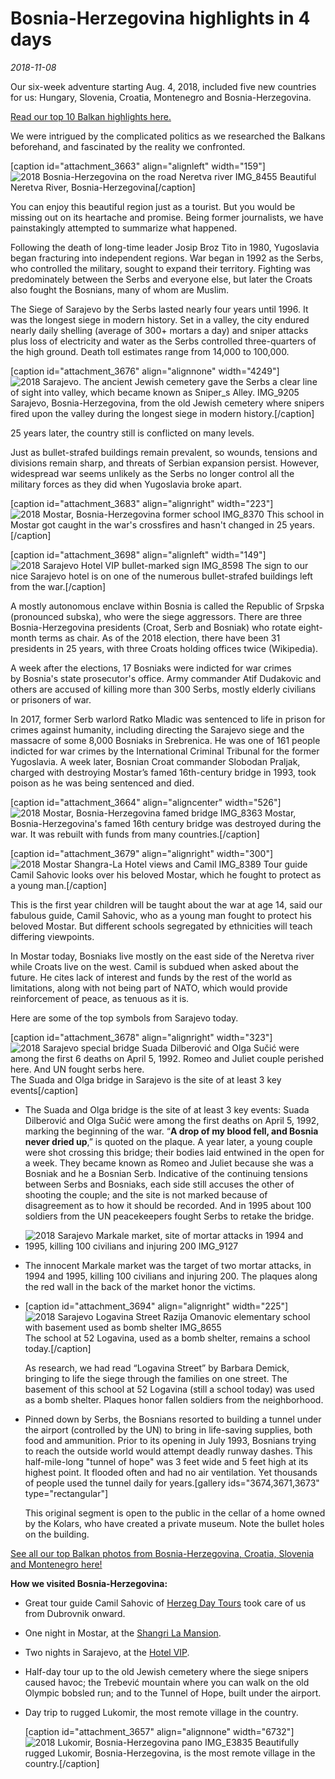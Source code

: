 # Bosnia-Herzegovina highlights in 4 days
*2018-11-08*

Our six-week adventure starting Aug. 4, 2018, included five new countries for us: Hungary, Slovenia, Croatia, Montenegro and Bosnia-Herzegovina.

[Read our top 10 Balkan highlights here.](https://wp.me/p6xsQy-XL)

We were intrigued by the complicated politics as we researched the Balkans beforehand, and fascinated by the reality we confronted.

\[caption id="attachment\_3663" align="alignleft" width="159"\]![2018 Bosnia-Herzegovina on the road Neretva river IMG_8455](images/2018-bosnia-herzegovina-on-the-road-neretva-river-img_8455.jpg) Beautiful Neretva River, Bosnia-Herzegovina\[/caption\]

You can enjoy this beautiful region just as a tourist. But you would be missing out on its heartache and promise. Being former journalists, we have painstakingly attempted to summarize what happened.

Following the death of long-time leader Josip Broz Tito in 1980, Yugoslavia began fracturing into independent regions. War began in 1992 as the Serbs, who controlled the military, sought to expand their territory. Fighting was predominately between the Serbs and everyone else, but later the Croats also fought the Bosnians, many of whom are Muslim.

The Siege of Sarajevo by the Serbs lasted nearly four years until 1996. It was the longest siege in modern history. Set in a valley, the city endured nearly daily shelling (average of 300+ mortars a day) and sniper attacks plus loss of electricity and water as the Serbs controlled three-quarters of the high ground. Death toll estimates range from 14,000 to 100,000.

\[caption id="attachment\_3676" align="alignnone" width="4249"\]![2018 Sarajevo. The ancient Jewish cemetery gave the Serbs a clear line of sight into valley, which became known as Sniper_s Alley. IMG_9205](images/2018-sarajevo-the-ancient-jewish-cemetery-gave-the-serbs-a-clear-line-of-sight-into-valley-which-became-known-as-sniper_s-alley-img_9205-e1540558066609.jpg) Sarajevo, Bosnia-Herzegovina, from the old Jewish cemetery where snipers fired upon the valley during the longest siege in modern history.\[/caption\]

25 years later, the country still is conflicted on many levels.

Just as bullet-strafed buildings remain prevalent, so wounds, tensions and divisions remain sharp, and threats of Serbian expansion persist. However,  widespread war seems unlikely as the Serbs no longer control all the military forces as they did when Yugoslavia broke apart.

\[caption id="attachment\_3683" align="alignright" width="223"\]![2018 Mostar, Bosnia-Herzegovina former school IMG_8370](images/2018-mostar-bosnia-herzegovina-former-school-img_8370.jpg) This school in Mostar got caught in the war's crossfires and hasn't changed in 25 years.\[/caption\]

\[caption id="attachment\_3698" align="alignleft" width="149"\]![2018 Sarajevo Hotel VIP bullet-marked sign IMG_8598](images/2018-sarajevo-hotel-vip-bullet-marked-sign-img_8598-e1540933694441.jpg) The sign to our nice Sarajevo hotel is on one of the numerous bullet-strafed buildings left from the war.\[/caption\]

A mostly autonomous enclave within Bosnia is called the Republic of Srpska (pronounced subska), who were the siege aggressors. There are three Bosnia-Herzegovina presidents (Croat, Serb and Bosniak) who rotate eight-month terms as chair. As of the 2018 election, there have been 31 presidents in 25 years, with three Croats holding offices twice (Wikipedia).

A week after the elections, 17 Bosniaks were indicted for war crimes by Bosnia's state prosecutor's office. Army commander Atif Dudakovic and others are accused of killing more than 300 Serbs, mostly elderly civilians or prisoners of war.

In 2017, former Serb warlord Ratko Mladic was sentenced to life in prison for crimes against humanity, including directing the Sarajevo siege and the massacre of some 8,000 Bosniaks in Srebrenica. He was one of 161 people indicted for war crimes by the International Criminal Tribunal for the former Yugoslavia. A week later, Bosnian Croat commander Slobodan Praljak, charged with destroying Mostar’s famed 16th-century bridge in 1993, took poison as he was being sentenced and died.

\[caption id="attachment\_3664" align="aligncenter" width="526"\]![2018 Mostar, Bosnia-Herzegovina famed bridge IMG_8363](images/2018-mostar-bosnia-herzegovina-famed-bridge-img_8363.jpg) Mostar, Bosnia-Herzegovina's famed 16th century bridge was destroyed during the war. It was rebuilt with funds from many countries.\[/caption\]

\[caption id="attachment\_3679" align="alignright" width="300"\]![2018 Mostar Shangra-La Hotel views and Camil IMG_8389](images/2018-mostar-shangra-la-hotel-views-and-camil-img_8389.jpg) Tour guide Camil Sahovic looks over his beloved Mostar, which he fought to protect as a young man.\[/caption\]

This is the first year children will be taught about the war at age 14, said our fabulous guide, Camil Sahovic, who as a young man fought to protect his beloved Mostar. But different schools segregated by ethnicities will teach differing viewpoints.

In Mostar today, Bosniaks live mostly on the east side of the Neretva river while Croats live on the west. Camil is subdued when asked about the future. He cites lack of interest and funds by the rest of the world as limitations, along with not being part of NATO, which would provide reinforcement of peace, as tenuous as it is.

Here are some of the top symbols from Sarajevo today.

\[caption id="attachment\_3678" align="alignright" width="323"\]![2018 Sarajevo special bridge Suada Dilberović and Olga Sučić were among the first 6 deaths on April 5, 1992. Romeo and Juliet couple perished here. And UN fought serbs here.](images/2018-sarajevo-special-bridge-suada-dilberovic487-and-olga-suc48dic487-were-among-the-first-6-deaths-on-april-5-1992-romeo-and-juliet-couple-perished-here-and-un-fought-serbs-here.jpg) The Suada and Olga bridge in Sarajevo is the site of at least 3 key events\[/caption\]

- The Suada and Olga bridge is the site of at least 3 key events: Suada Dilberović and Olga Sučić were among the first deaths on April 5, 1992, marking the beginning of the war. “**A drop of my blood fell, and Bosnia never dried up**,” is quoted on the plaque. A year later, a young couple were shot crossing this bridge; their bodies laid entwined in the open for a week. They became known as Romeo and Juliet because she was a Bosniak and he a Bosnian Serb. Indicative of the continuing tensions between Serbs and Bosniaks, each side still accuses the other of shooting the couple; and the site is not marked because of disagreement as to how it should be recorded. And in 1995 about 100 soldiers from the UN peacekeepers fought Serbs to retake the bridge.
- ![2018 Sarajevo Markale market, site of mortar attacks in 1994 and 1995, killing 100 civilians and injuring 200 IMG_9127](images/2018-sarajevo-markale-market-site-of-mortar-attacks-in-1994-and-1995-killing-100-civilians-and-injuring-200-img_9127.jpg)
- The innocent Markale market was the target of two mortar attacks, in 1994 and 1995, killing 100 civilians and injuring 200. The plaques along the red wall in the back of the market honor the victims.

- \[caption id="attachment\_3694" align="alignright" width="225"\]![2018 Sarajevo Logavina Street Razija Omanovic elementary school with basement used as bomb shelter IMG_8655](images/2018-sarajevo-logavina-street-razija-omanovic-elementary-school-with-basement-used-as-bomb-shelter-img_8655.jpg) The school at 52 Logavina, used as a bomb shelter, remains a school today.\[/caption\]
    
    As research, we had read “Logavina Street” by Barbara Demick, bringing to life the siege through the families on one street. The basement of this school at 52 Logavina (still a school today) was used as a bomb shelter. Plaques honor fallen soldiers from the neighborhood.
- Pinned down by Serbs, the Bosnians resorted to building a tunnel under the airport (controlled by the UN) to bring in life-saving supplies, both food and ammunition. Prior to its opening in July 1993, Bosnians trying to reach the outside world would attempt deadly runway dashes. This half-mile-long "tunnel of hope" was 3 feet wide and 5 feet high at its highest point. It flooded often and had no air ventilation. Yet thousands of people used the tunnel daily for years.\[gallery ids="3674,3671,3673" type="rectangular"\]
    
    This original segment is open to the public in the cellar of a home owned by the Kolars, who have created a private museum. Note the bullet holes on the building.

[See all our top Balkan photos from Bosnia-Herzegovina, Croatia, Slovenia and Montenegro here!](https://photos.app.goo.gl/PB6EMQ52Asypj7p68)

**How we visited Bosnia-Herzegovina:**

- Great tour guide Camil Sahovic of [Herzeg Day Tours](https://www.herzegdaytours.com/) took care of us from Dubrovnik onward.
- One night in Mostar, at the [Shangri La Mansion](http://www.shangrila.com.ba/en/index.php).
- Two nights in Sarajevo, at the [Hotel VIP](https://www.hotelvip.info/en-us).
- Half-day tour up to the old Jewish cemetery where the siege snipers caused havoc; the Trebević mountain where you can walk on the old Olympic bobsled run; and to the Tunnel of Hope, built under the airport.
- Day trip to rugged Lukomir, the most remote village in the country.
    
    \[caption id="attachment\_3657" align="alignnone" width="6732"\]![2018 Lukomir, Bosnia-Herzegovina pano IMG_E3835](images/2018-lukomir-bosnia-herzegovina-pano-img_e3835-e1540559241599.jpg) Beautifully rugged Lukomir, Bosnia-Herzegovina, is the most remote village in the country.\[/caption\]

